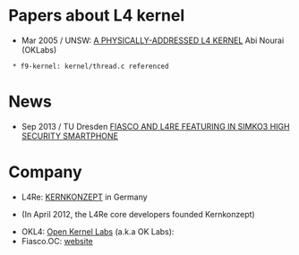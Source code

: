 # Papers about L4 kernel

* Mar 2005 / UNSW: [A PHYSICALLY-ADDRESSED L4 KERNEL](http://www.disy.cse.unsw.edu.au/theses_public/05/anourai.pdf) Abi Nourai (OKLabs)

```
 * f9-kernel: kernel/thread.c referenced
```

# News
* Sep 2013 / TU Dresden [FIASCO AND L4RE FEATURING IN SIMKO3 HIGH SECURITY SMARTPHONE](http://www.inf.tu-dresden.de/article.php?node_id=1141&ln=en&article_id=576)

# Company
* L4Re: [KERNKONZEPT](http://www.kernkonzept.com/) in Germany 
 - (In April 2012, the L4Re core developers founded Kernkonzept)
* OKL4: [Open Kernel Labs](http://en.wikipedia.org/wiki/Open_Kernel_Labs) (a.k.a OK Labs):
* Fiasco.OC: [website](http://os.inf.tu-dresden.de/fiasco/)
